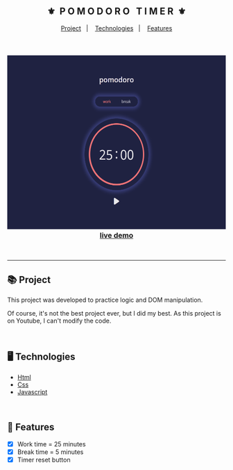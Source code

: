<div align="center">
    <h2>⚜️&nbsp; P O M O D O R O &nbsp; T I M E R &nbsp;⚜️</h2>
</div>

<p align="center">
    <a href="#-project">Project</a>&nbsp;&nbsp;&nbsp;|&nbsp;&nbsp;&nbsp;
    <a href="#-technologies">Technologies</a>&nbsp;&nbsp;&nbsp;|&nbsp;&nbsp;&nbsp;
    <a href="#-features">Features</a>
</p>

<br>

<h3 align="center">
    <img src="./.github/readme-gif.gif" alt="project gif" height="400px">
    <br>
    <a href="https://erickks.github.io/pomodoro-timer/">live demo</a>
</h3>

<br><hr>

## 📚 Project
<p>This project was developed to practice logic and DOM manipulation.</p>
<p>Of course, it's not the best project ever, but I did my best. As this project is on Youtube, I can't modify the code.</p>

<br>

## 🖥 Technologies
  * [Html](https://www.w3schools.com/html/)
  * [Css](https://www.w3schools.com/css/)
  * [Javascript](https://www.javascripttutorial.net/)

<br>

## 🧾 Features
- [x] Work time = 25 minutes
- [x] Break time = 5 minutes
- [x] Timer reset button